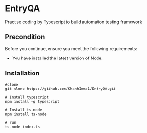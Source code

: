 # EntryQA
Practise coding by Typescript to build automation testing framework

## Precondition

Before you continue, ensure you meet the following requirements:

* You have installed the latest version of Node.

## Installation

```
#clone
git clone https://github.com/KhanhImma1/EntryQA.git

# Install typescript
npm install –g typescript

# Install ts-node
npm install ts-node

# run
ts-node index.ts

```
